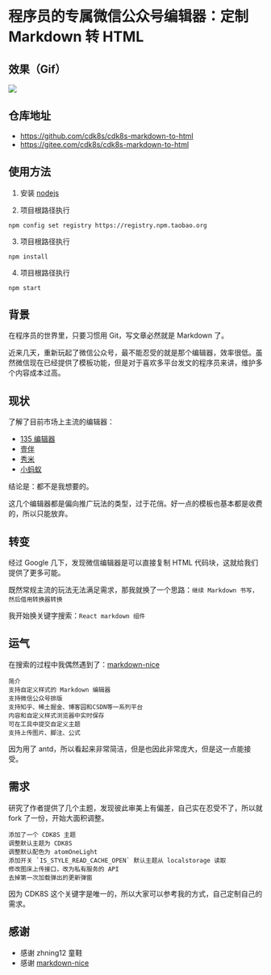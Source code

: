 # 程序员的专属微信公众号编辑器：定制 Markdown 转 HTML


## 效果（Gif）

![](http://img.gitnavi.com/markdown/cdk8s-markdown-to-html-demo.gif)

## 仓库地址

- <https://github.com/cdk8s/cdk8s-markdown-to-html>
- <https://gitee.com/cdk8s/cdk8s-markdown-to-html>

## 使用方法

1. 安装 [nodejs](https://nodejs.org/zh-cn/) 

2. 项目根路径执行 

```
npm config set registry https://registry.npm.taobao.org
```

3. 项目根路径执行 
```
npm install
```

4. 项目根路径执行 
```
npm start
```

## 背景


在程序员的世界里，只要习惯用 Git，写文章必然就是 Markdown 了。

近来几天，重新玩起了微信公众号，最不能忍受的就是那个编辑器，效率很低。虽然微信现在已经提供了模板功能，但是对于喜欢多平台发文的程序员来讲，维护多个内容成本过高。


## 现状

了解了目前市场上主流的编辑器：

- [135 编辑器](https://www.135editor.com/)
- [壹伴](https://yiban.io/?utm=bianjiqihaoyong)
- [秀米](https://xiumi.us/#/)
- [小蚂蚁](http://www.xmyeditor.com/)


结论是：都不是我想要的。

这几个编辑器都是偏向推广玩法的类型，过于花俏。好一点的模板也基本都是收费的，所以只能放弃。

## 转变

经过 Google 几下，发现微信编辑器是可以直接复制 HTML 代码块，这就给我们提供了更多可能。

既然常规主流的玩法无法满足需求，那我就换了一个思路：`继续 Markdown 书写，然后借用转换器转换`

我开始换关键字搜索：`React markdown 组件`

## 运气

在搜索的过程中我偶然遇到了：[markdown-nice](https://github.com/zhning12/markdown-nice)

```
简介
支持自定义样式的 Markdown 编辑器
支持微信公众号排版
支持知乎、稀土掘金、博客园和CSDN等一系列平台
内容和自定义样式浏览器中实时保存
可在工具中提交自定义主题
支持上传图片、脚注、公式
```

因为用了 antd，所以看起来非常简洁，但是也因此非常庞大，但是这一点能接受。

## 需求

研究了作者提供了几个主题，发现彼此审美上有偏差，自己实在忍受不了，所以就 fork 了一份，开始大面积调整。

```
添加了一个 CDK8S 主题
调整默认主题为 CDK8S
调整默认配色为 atomOneLight
添加开关 `IS_STYLE_READ_CACHE_OPEN` 默认主题从 localstorage 读取
修改图床上传接口，改为私有服务的 API
去掉第一次加载弹出的更新弹窗
```

因为 CDK8S 这个关键字是唯一的，所以大家可以参考我的方式，自己定制自己的需求。


## 感谢

- 感谢 zhning12 童鞋
- 感谢 [markdown-nice](https://github.com/zhning12/markdown-nice)

